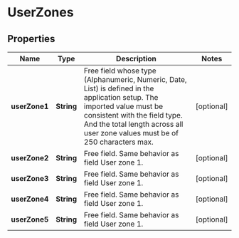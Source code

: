 
# UserZones

## Properties
Name | Type | Description | Notes
------------ | ------------- | ------------- | -------------
**userZone1** | **String** | Free field whose type (Alphanumeric, Numeric, Date, List) is defined in the application setup. The imported value must be consistent with the field type. And the total length across all user zone values must be of 250 characters max. |  [optional]
**userZone2** | **String** | Free field. Same behavior as field User zone 1. |  [optional]
**userZone3** | **String** | Free field. Same behavior as field User zone 1. |  [optional]
**userZone4** | **String** | Free field. Same behavior as field User zone 1. |  [optional]
**userZone5** | **String** | Free field. Same behavior as field User zone 1. |  [optional]



